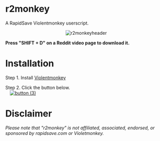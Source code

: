 # r2monkey
A RapidSave Violentmonkey userscript.

<div style="text-align: center;">

![r2monkeyheader](https://user-images.githubusercontent.com/122718637/224405091-3ea7980e-9265-4ec6-86e3-5f26e5f67cb3.png)


</div>
<b>Press "SHIFT + D" on a Reddit video page to download it.</b>

<h1>Installation</h1>

Step 1. Install [Violentmonkey](https://violentmonkey.github.io/)

Step 2. Click the button below.<br>&emsp;[![button (3)](https://user-images.githubusercontent.com/122718637/224405020-bd728af9-09a9-49b2-a908-0254507baf27.png)](https://github.com/jijirae/r2monkey/raw/main/r2monkey.user.js)

<h1>Disclaimer</h1>


<i>Please note that "r2monkey" is not affiliated, associated, endorsed, or sponsored by rapidsave.com or Violetmonkey.</i>

